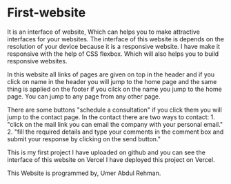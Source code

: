 # First-website
It is an interface of website, Which can helps you to make attractive interfaces for your websites.
The interface of this website is depends on the resolution of your device because it is a responsive website. I have make it responsive with the help of CSS flexbox. Which will also helps you to build responsive websites. 

In this website all links of pages are given on top in the header and if you click on name in the header you will jump to the home page and the same thing is applied on the footer if you cilck on the name you jump to the home page. You can jump to any page from any other page.  

There are some buttons "schedule a consultation" if you click them you will jump to the contact page.
In the contact there are two ways to contact:
        1.   "click on the mail link you can email the company with your personal email."
        2.   "fill the required details and type your comments in the comment box and submit your response
              by clicking on the send button."  

This is my first project I have uploaded on github and you can see the interface of this website on Vercel
I have deployed this project on Vercel.

This Website is programmed by,
Umer Abdul Rehman.